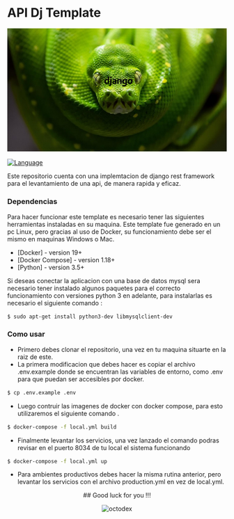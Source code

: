 # API Dj Template

<p align="center"> 
    <img src="src/static/img/python.jpg" alt="octodex">
 </p>


[![Language](https://img.shields.io/badge/Python-3.5%20%7C%203.6%20%7C%203.7-blue.svg)](https://www.python.org/)


Este repositorio cuenta con una implemtacion de django rest framework para el levantamiento de una api, de manera rapida y eficaz. 

### Dependencias

Para hacer funcionar este template es necesario tener las siguientes herramientas instaladas en su maquina. Este template fue generado en un pc Linux, pero gracias al uso de Docker, su funcionamiento debe ser el mismo en maquinas Windows o Mac.

* [Docker] - version 19+
* [Docker Compose] - version 1.18+
* [Python] - version 3.5+

Si deseas conectar la aplicacion con una base de datos mysql sera necesario tener instalado algunos paquetes para el correcto funcionamiento con versiones python 3 en adelante, para instalarlas es necesario el siguiente comando :
```sh
$ sudo apt-get install python3-dev libmysqlclient-dev
```

### Como usar

- Primero debes clonar el repositorio, una vez en tu maquina situarte en la raiz de este.
- La primera modificacion que debes hacer es copiar el archivo .env.example donde se encuentran las variables de entorno, como .env para que puedan ser accesibles por docker.
```sh
$ cp .env.example .env
```

- Luego contruir las imagenes de docker con docker compose, para esto utilizaremos el siguiente comando .

```sh
$ docker-compose -f local.yml build
```
- Finalmente levantar los servicios, una vez lanzado el comando podras revisar en el puerto 8034 de tu local el sistema funcionando 
```sh
$ docker-compose -f local.yml up
```
- Para ambientes productivos debes hacer la misma rutina anterior, pero levantar los servicios con el archivo production.yml en vez de local.yml.

<p align="center"> 
## Good luck for you !!!
</p>

<p align="center"> 
    <img src="https://octodex.github.com/images/nyantocat.gif" alt="octodex">
 </p>

